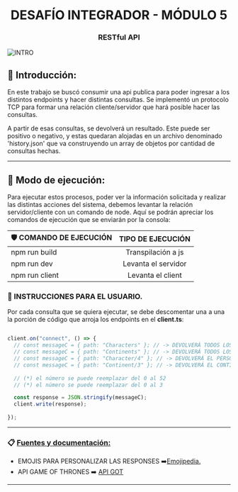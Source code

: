 <h1 align="center"> DESAFÍO INTEGRADOR - MÓDULO 5 </h1>
<h3 align="center"> RESTful API </h3>

![INTRO](https://pbs.twimg.com/media/GW2wv3XWUAAL6sm?format=jpg&name=medium)

## 🔸 Introducción:

En este trabajo se buscó consumir una api publica para poder ingresar a los distintos endpoints y hacer distintas consultas. Se implementó un protocolo TCP para formar una relación cliente/servidor que hará posible hacer las consultas.

A partir de esas consultas, se devolverá un resultado. Este puede ser positivo o negativo, y estas quedaran alojadas en un archivo denominado 'history.json' que va construyendo un array de objetos por cantidad de consultas hechas.


***

## 🔹 Modo de ejecución:

 Para ejecutar estos procesos, poder ver la información solicitada y realizar las distintas acciones del sistema, debemos levantar la relación servidor/cliente con un comando de node. Aquí se podrán apreciar los comandos de ejecución que se enviarán por la  consola:
 
| 🛡️ COMANDO DE EJECUCIÓN | TIPO DE EJECUCIÓN     | 
| -------------------- | :-----------------:   | 
| npm run build        | Transpilación a js    |       
| npm run dev          | Levanta el servidor   |       
| npm run client       |Levanta el client      |       

### 📍 INSTRUCCIONES PARA EL USUARIO.

Por cada consulta que se quiera ejecutar, se debe descomentar una a una la porción de código que arroja los endpoints en el **client.ts**: 

```typescript

client.on("connect", () => {
  // const messageC = { path: "Characters" }; // -> DEVOLVERÁ TODOS LOS PERSONAJES
  // const messageC = { path: "Continents" }; // -> DEVOLVERÁ TODOS LOS CONTINENTES
  // const messageC = { path: "Character/4" }; // -> DEVOLVERÁ EL PERSONAJE CON ID 4(*)
  // const messageC = { path: "Continent/3" }; // -> DEVOLVERÁ EL CONTINENTE CON ID 3(**)
  
  // (*) el número se puede reemplazar del 0 al 52
  // (*) el número se puede reemplazar del 0 al 3

  const response = JSON.stringify(messageC);
  client.write(response);
  
});

```

***

### 📋 <u> Fuentes y documentación: </u> ###

* EMOJIS PARA PERSONALIZAR LAS RESPONSES ➡️[Emojipedia.](https://emojipedia.org/)
* API GAME OF THRONES ➡️ [API GOT](https://thronesapi.com/api/v2/)

***
